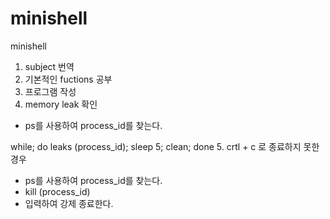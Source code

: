 # minishell
minishell

1. subject 번역
2. 기본적인 fuctions 공부
3. 프로그램 작성
4. memory leak 확인
- ps를 사용하여 process_id를 찾는다.

while;
do leaks (process_id);
sleep 5;
clean;
done
5. crtl + c 로 종료하지 못한 경우
- ps를 사용하여 process_id를 찾는다.
- kill (process_id)
- 입력하여 강제 종료한다.